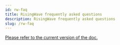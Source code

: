 ```yaml
---
id: rw-faq
title: RisingWave frequently asked questions
description: RisingWave frequently asked questions
slug: /rw-faq
---
```

<head>
  <link rel="canonical" href="https://docs.risingwave.com/docs/current/rw-faq/" />
</head>

<a href="https://docs.risingwave.com/docs/current/rw-faq/"> Please refer to the current version of the doc.</a>

